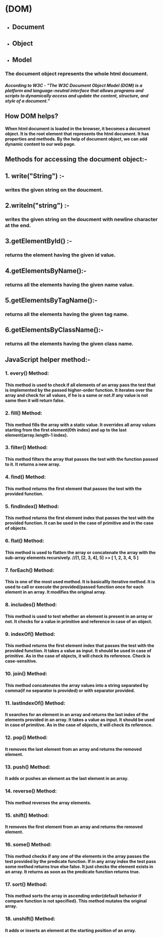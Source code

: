 # (DOM)
* ## **D**ocument
* ## **O**bject
* ## **M**odel

### The document object represents the whole html document.

#### *According to W3C - "The W3C Document Object Model (DOM) is a platform and language-neutral interface that allows programs and scripts to dynamically access and update the content, structure, and style of a document."*

## **How DOM helps?**

#### When html document is loaded in the browser, it becomes a document object. It is the root element that represents the html document. It has properties and methods. By the help of document object, we can add dynamic content to our web page.

## **Methods for accessing the document object:-**

## 1. write("String") :-

### writes the given string on the doucment.

## 2.writeln("string") :-

### writes the given string on the doucment with newline character at the end.

## 3.getElementById() :-

### returns the element having the given id value.

## 4.getElementsByName():-

### returns all the elements having the given name value.

## 5.getElementsByTagName():-

### returns all the elements having the given tag name.

## 6.getElementsByClassName():-

### returns all the elements having the given class name.

## **JavaScript helper method:-**

### **1. every() Method:** 

#### This method is used to check if all elements of an array pass the test that is implemented by the passed higher-order function. It iterates over the array and check for all values, if he is a same or not.If any value is not same then it will return false.

### **2. fill() Method:**

#### This method fills the array with a static value. It overrides all array values starting from the first element(0th index) and up to the last element(array.length-1 index).

### **3. filter() Method:**

#### This method filters the array that passes the test with the function passed to it. It returns a new array.

### **4. find() Method:**
 
#### This method returns the first element that passes the test with the provided function.

### **5. findIndex() Method:**

#### This method returns the first element index that passes the test with the provided function. It can be used in the case of primitive and in the case of objects.

### **6. flat() Method:**

#### This method is used to flatten the array or concatenate the array with the sub-array elements recursively. //[1, [2, 3, 4], 5] >> [ 1, 2, 3, 4, 5 ]

### **7. forEach() Method:**

#### This is one of the most used method. It is basicallly iterative method. It is used to call or execute the provided/passed function once for each element in an array. It modifies the original array.

### **8. includes() Method:**

#### This method is used to test whether an element is present in an array or not. It checks for a value in primitive and reference in case of an object.

### **9. indexOf() Method:**

#### This method returns the first element index that passes the test with the provided function. It takes a value as input. It should be used in case of primitive. As in the case of objects, it will check its reference. Check is case-sensitive.

### **10. join() Method:**

#### This method concatenates the array values into a string separated by comma(if no separator is provided) or with separator provided.

### **11. lastIndexOf() Method:**

#### It searches for an element in an array and returns the last index of the elements provided in an array. It takes a value as input. It should be used in case of primitive. As in the case of objects, it will check its reference.

### **12. pop() Method:**

#### It removes the last element from an array and returns the removed element.

### **13. push() Method:**

#### It adds or pushes an element as the last element in an array.

### **14. reverse() Method:**

#### This method reverses the array elements.

### **15. shift() Method:**

#### It removes the first element from an array and returns the removed element.

### **16. some() Method:**

#### This method checks if any one of the elements in the array passes the test provided by the predicate function. If in any array index the test pass some method returns true else false. It just checks the element exists in an array. It returns as soon as the predicate function returns true.

### **17. sort() Method:**

#### This method sorts the array in ascending order(default behavior if compare function is not specified). This method mutates the original array.

### **18. unshift() Method:**

#### It adds or inserts an element at the starting position of an array.
